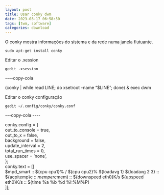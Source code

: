 ```yaml
---
layout: post
title: Usar conky dwm 
date: 2023-03-17 06:58:50 
tags: [twm, software]
categories: download
---  
```

O conky mostra informações do sistema e da rede numa janela flutuante.

	sudo apt-get install conky

Editar o .xession

	gedit .xsession

----copy-cola


(conky | while read LINE; do xsetroot -name “$LINE”; done) &
exec dwm  



Editar o conky configuração

	gedit ~/.config/conky/conky.conf

---copy-cola ---- 


conky.config = {  
out_to_console = true,  
out_to_x = false,   
background = false,  
update_interval = 2,  
total_run_times = 0,  
use_spacer = ‘none’,   
};   
conky.text = [[  
$mpd_smart :: ${cpu cpu1}% / ${cpu cpu2}% ${loadavg 1} ${loadavg 2 3} :: ${acpitemp}c :: $memperc%    ($mem) :: ${downspeed eth0}K/s ${upspeed eth0}K/s :: ${time %a %b %d %I:%M%P}  
]];   
